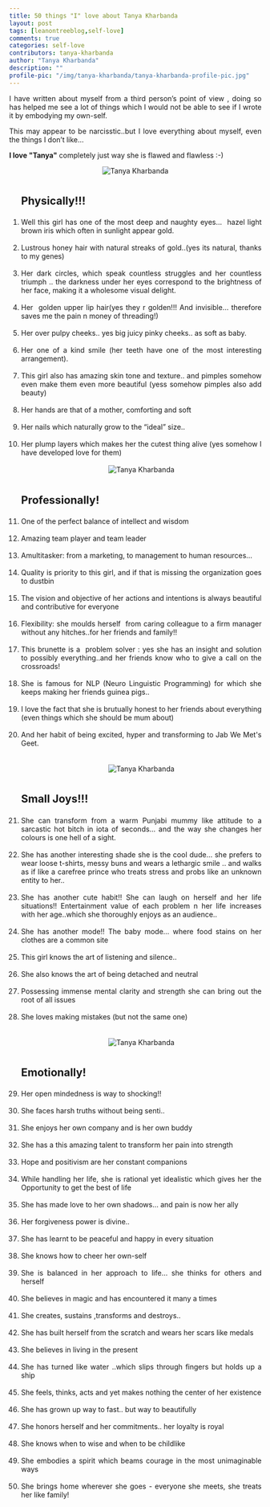 ```yaml
---
title: 50 things "I" love about Tanya Kharbanda
layout: post
tags: [leanontreeblog,self-love]
comments: true
categories: self-love
contributors: tanya-kharbanda
author: "Tanya Kharbanda"
description: ""
profile-pic: "/img/tanya-kharbanda/tanya-kharbanda-profile-pic.jpg"
---
```

<p style="text-align: justify;">
I have written about myself from a third person’s point of view , doing so has helped me see a lot of things which I would not be able to see if I wrote it by embodying my own-self.</p>
<p style="text-align: justify;">
This may appear to be narcisstic..but I love everything about myself, even the things I don’t like…</p>
<p style="text-align: justify;">
<b>I love "Tanya"</b> completely just way she is flawed and flawless :-)</p>
<div class="separator" style="clear: both; text-align: center;">
<img class="img-responsive center-block"  border="0" src="/img/tanya-kharbanda/tanya-kharbanda-1.jpg" alt="Tanya Kharbanda"/></div>
<br />
<div class="post-body-list-container"><ol style="text-align: justify;">
<p style="text-align: justify;font-size:16pt;">
<b>Physically!!!</b></p>
<li>Well this girl has one of the most deep and naughty eyes… &nbsp;hazel light brown iris which often in sunlight appear gold.</li><br/>
<li>Lustrous honey hair with natural streaks of gold..(yes its natural, thanks to my genes)</li><!--more--><br/>
<li>Her dark circles, which speak countless struggles and her countless triumph .. the darkness under her eyes correspond to the brightness of her face, making it a wholesome visual delight.</li><br/>
<li>Her &nbsp;golden upper lip hair(yes they r golden!!! And invisible… therefore saves me the pain n money of threading!)</li><br/>
<li>Her over pulpy cheeks.. yes big juicy pinky cheeks.. as soft as baby.</li><br/>
<li>Her one of a kind smile (her teeth have one of the most interesting arrangement).</li><br/>
<li>This girl also has amazing skin tone and texture.. and pimples somehow even make them even more beautiful (yess somehow pimples also add beauty)</li><br/>
<li>Her hands are that of a mother, comforting and soft</li><br/>
<li>Her nails which naturally grow to the “ideal” size..</li><br/>
<li>Her plump layers which makes her the cutest thing alive (yes somehow I have developed love for them)</li><br/>
<div class="separator" style="clear: both; text-align: center;">
<img class="img-responsive center-block"  border="0" src="/img/tanya-kharbanda/tanya-kharbanda-2.jpg" alt="Tanya Kharbanda"/></div>
<br/>
<p style="text-align: justify;font-size: 16pt;">
<b>Professionally!</b></p>
<li>One of the perfect balance of intellect and wisdom</li><br/>
<li>Amazing team player and team leader</li><br/>
<li>Amultitasker: from a marketing, to management to human resources…</li><br/>
<li>Quality is priority to this girl, and if that is missing the organization goes to dustbin</li><br/>
<li>The vision and objective of her actions and intentions is always beautiful and contributive for everyone</li><br/>
<li>Flexibility: she moulds herself &nbsp;from caring colleague to a firm manager without any hitches..for her friends and family!!</li><br/>
<li>This brunette is a &nbsp;problem solver : yes she has an insight and solution to possibly everything..and her friends know who to give a call on the crossroads!</li><br/>
<li>She is famous for NLP (Neuro Linguistic Programming) for which she keeps making her friends guinea pigs..</li><br/>
<li>I love the fact that she is brutually honest to her friends about everything (even things which she should be mum about)</li><br/>
<li>And her habit of being excited, hyper and transforming to Jab We Met's Geet.</li><br/>
<br />
<div class="separator" style="clear: both; text-align: center;">
<img class="img-responsive center-block"  border="0" src="/img/tanya-kharbanda/tanya-kharbanda-3.jpg" alt="Tanya Kharbanda"/></div>
<br/>
<p style="text-align: justify;font-size: 16pt;">
<b>Small Joys!!!</b></p>
<li>She can transform from a warm Punjabi mummy like attitude to a sarcastic hot bitch in iota of seconds… and the way she changes her colours is one hell of a sight.</li><br/>
<li>She has another interesting shade she is the cool dude… she prefers to wear loose t-shirts, messy buns and wears a lethargic smile .. and walks as if like a carefree prince who treats stress and probs like an unknown entity to her..</li><br/>
<li>She has another cute habit!! She can laugh on herself and her life situations!! Entertainment value of each problem n her life increases with her age..which she thoroughly enjoys as an audience..</li><br/>
<li>She has another mode!! The baby mode… where food stains on her clothes are a common site</li><br/>
<li>This girl knows the art of listening and silence..</li><br/>
<li>She also knows the art of being detached and neutral</li><br/>
<li>Possessing immense mental clarity and strength she can bring out the root of all issues</li><br/>
<li>She loves making mistakes (but not the same one)</li><br/>
<br/>
<div class="separator" style="clear: both; text-align: center;">
<img class="img-responsive center-block"  border="0" src="/img/tanya-kharbanda/tanya-kharbanda-4.jpg" alt="Tanya Kharbanda"/></div>
<br/>
<p style="text-align: justify;font-size: 16pt;">
<b>Emotionally!</b></p>
<li>Her open mindedness is way to shocking!!</li><br/>
<li>She faces harsh truths without being senti..</li><br/>
<li>She enjoys her own company and is her own buddy</li><br/>
<li>She has a this amazing talent to transform her pain into strength</li><br/>
<li>Hope and positivism are her constant companions</li><br/>
<li>While handling her life, she is rational yet idealistic which gives her the Opportunity to get the best of life</li><br/>
<li>She has made love to her own shadows… and pain is now her ally</li><br/>
<li>Her forgiveness power is divine..</li><br/>
<li>She has learnt to be peaceful and happy in every situation</li><br/>
<li>She knows how to cheer her own-self</li><br/>
<li>She is balanced in her approach to life… she thinks for others and herself</li><br/>
<li>She believes in magic and has encountered it many a times</li><br/>
<li>She creates, sustains ,transforms and destroys..</li><br/>
<li>She has built herself from the scratch and wears her scars like medals</li><br/>
<li>She believes in living in the present</li><br/>
<li>She has turned like water ..which slips through fingers but holds up a ship</li><br/>
<li>She feels, thinks, acts and yet makes nothing the center of her existence</li><br/>
<li>She has grown up way to fast.. but way to beautifully</li><br/>
<li>She honors herself and her commitments.. her loyalty is royal</li><br/>
<li>She knows when to wise and when to be childlike</li><br/>
<li>She embodies a spirit which beams courage in the most unimaginable ways</li><br/>
<li>She brings home wherever she goes - everyone she meets, she treats her like family!</li><br/>
</ol></div>
